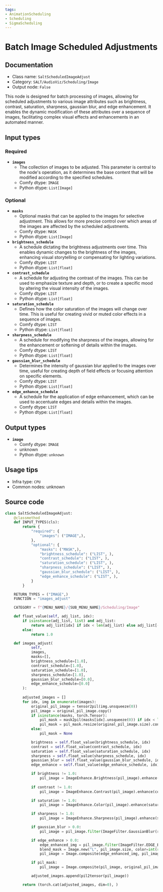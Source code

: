 ```yaml
---
tags:
- AnimationScheduling
- Scheduling
- SigmaScheduling
---
```


# Batch Image Scheduled Adjustments
## Documentation
- Class name: `SaltScheduledImageAdjust`
- Category: `SALT/AudioViz/Scheduling/Image`
- Output node: `False`

This node is designed for batch processing of images, allowing for scheduled adjustments to various image attributes such as brightness, contrast, saturation, sharpness, gaussian blur, and edge enhancement. It enables the dynamic modification of these attributes over a sequence of images, facilitating complex visual effects and enhancements in an automated manner.
## Input types
### Required
- **`images`**
    - The collection of images to be adjusted. This parameter is central to the node's operation, as it determines the base content that will be modified according to the specified schedules.
    - Comfy dtype: `IMAGE`
    - Python dtype: `List[Image]`
### Optional
- **`masks`**
    - Optional masks that can be applied to the images for selective adjustment. This allows for more precise control over which areas of the images are affected by the scheduled adjustments.
    - Comfy dtype: `MASK`
    - Python dtype: `List[Image]`
- **`brightness_schedule`**
    - A schedule dictating the brightness adjustments over time. This enables dynamic changes to the brightness of the images, enhancing visual storytelling or compensating for lighting variations.
    - Comfy dtype: `LIST`
    - Python dtype: `List[float]`
- **`contrast_schedule`**
    - A schedule for adjusting the contrast of the images. This can be used to emphasize texture and depth, or to create a specific mood by altering the visual intensity of the images.
    - Comfy dtype: `LIST`
    - Python dtype: `List[float]`
- **`saturation_schedule`**
    - Defines how the color saturation of the images will change over time. This is useful for creating vivid or muted color effects in a sequence of images.
    - Comfy dtype: `LIST`
    - Python dtype: `List[float]`
- **`sharpness_schedule`**
    - A schedule for modifying the sharpness of the images, allowing for the enhancement or softening of details within the images.
    - Comfy dtype: `LIST`
    - Python dtype: `List[float]`
- **`gaussian_blur_schedule`**
    - Determines the intensity of gaussian blur applied to the images over time, useful for creating depth of field effects or focusing attention on specific elements.
    - Comfy dtype: `LIST`
    - Python dtype: `List[float]`
- **`edge_enhance_schedule`**
    - A schedule for the application of edge enhancement, which can be used to accentuate edges and details within the images.
    - Comfy dtype: `LIST`
    - Python dtype: `List[float]`
## Output types
- **`image`**
    - Comfy dtype: `IMAGE`
    - unknown
    - Python dtype: `unknown`
## Usage tips
- Infra type: `CPU`
- Common nodes: unknown


## Source code
```python
class SaltScheduledImageAdjust:
    @classmethod
    def INPUT_TYPES(cls):
        return {
            "required": {
                "images": ("IMAGE",),
            },
            "optional": {
                "masks": ("MASK",),
                "brightness_schedule": ("LIST", ),
                "contrast_schedule": ("LIST", ),
                "saturation_schedule": ("LIST", ),
                "sharpness_schedule": ("LIST", ),
                "gaussian_blur_schedule": ("LIST", ),
                "edge_enhance_schedule": ("LIST", ),
            }
        }

    RETURN_TYPES = ("IMAGE",)
    FUNCTION = "images_adjust"

    CATEGORY = f"{MENU_NAME}/{SUB_MENU_NAME}/Scheduling/Image"

    def float_value(self, adj_list, idx):
        if isinstance(adj_list, list) and adj_list:
            return adj_list[idx] if idx < len(adj_list) else adj_list[-1]
        else:
            return 1.0

    def images_adjust(
            self, 
            images, 
            masks=[], 
            brightness_schedule=[1.0], 
            contrast_schedule=[1.0], 
            saturation_schedule=[1.0], 
            sharpness_schedule=[1.0], 
            gaussian_blur_schedule=[0.0], 
            edge_enhance_schedule=[0.0]
        ):
        
        adjusted_images = []
        for idx, img in enumerate(images):
            original_pil_image = tensor2pil(img.unsqueeze(0))
            pil_image = original_pil_image.copy() 
            if isinstance(masks, torch.Tensor):
                pil_mask = mask2pil(masks[idx].unsqueeze(0)) if idx < len(masks) else mask2pil(masks[-1].unsqueeze(0))
                pil_mask = pil_mask.resize(original_pil_image.size).convert('L')
            else:
                pil_mask = None

            brightness = self.float_value(brightness_schedule, idx)
            contrast = self.float_value(contrast_schedule, idx)
            saturation = self.float_value(saturation_schedule, idx)
            sharpness = self.float_value(sharpness_schedule, idx)
            gaussian_blur = self.float_value(gaussian_blur_schedule, idx)
            edge_enhance = self.float_value(edge_enhance_schedule, idx)

            if brightness != 1.0:
                pil_image = ImageEnhance.Brightness(pil_image).enhance(brightness)
            
            if contrast != 1.0:
                pil_image = ImageEnhance.Contrast(pil_image).enhance(contrast)

            if saturation != 1.0:
                pil_image = ImageEnhance.Color(pil_image).enhance(saturation)

            if sharpness != 1.0:
                pil_image = ImageEnhance.Sharpness(pil_image).enhance(sharpness)

            if gaussian_blur > 0.0:
                pil_image = pil_image.filter(ImageFilter.GaussianBlur(radius=gaussian_blur))

            if edge_enhance > 0.0:
                edge_enhanced_img = pil_image.filter(ImageFilter.EDGE_ENHANCE_MORE)
                blend_mask = Image.new("L", pil_image.size, color=int(round(edge_enhance * 255)))
                pil_image = Image.composite(edge_enhanced_img, pil_image, blend_mask)

            if pil_mask:
                pil_image = Image.composite(pil_image, original_pil_image, pil_mask)

            adjusted_images.append(pil2tensor(pil_image))

        return (torch.cat(adjusted_images, dim=0), )

```
